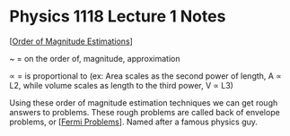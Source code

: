 # Physics 1118 Lecture 1 Notes

[[Order of Magnitude Estimations]]

~ = on the order of, magnitude, approximation

∝ = is proportional to (ex: Area scales as the second power of length, A ∝ L2, while
volume scales as length to the third power, V ∝ L3)

Using these order of magnitude estimation techniques we can get rough answers to problems. These rough problems are called back of envelope problems, or [[Fermi Problems]]. Named after a famous physics guy.

[//begin]: # "Autogenerated link references for markdown compatibility"
[Order of Magnitude Estimations]: order-of-magnitude-estimations "Order of Magnitude Estimations"
[Fermi Problems]: fermi-problems "Fermi Problems"
[//end]: # "Autogenerated link references"